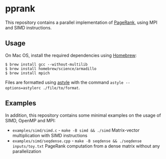 # pprank
This repository contains a parallel implementation of [PageRank](https://en.wikipedia.org/wiki/PageRank), using MPI and SIMD instructions.


## Usage
On Mac OS, install the required dependencies using [Homebrew](http://brew.sh/):
```
$ brew install gcc --without-multilib
$ brew install homebrew/science/armadillo
$ brew install mpich
```

Files are formatted using [astyle](http://astyle.sourceforge.net/) with the command `astyle --options=astylerc ./file/to/format`.


## Examples
In addition, this repository contains some minimal examples on the usage of SIMD, OpenMP and MPI:

- `examples/simd/simd.c` - `make -B simd && ./simd`
Matrix-vector multiplication with SIMD instructions
- `examples/simd/seqdense.cpp` - `make -B seqdense && ./seqdense inputs/toy.txt`
PageRank computation from a dense matrix without any parallelization

